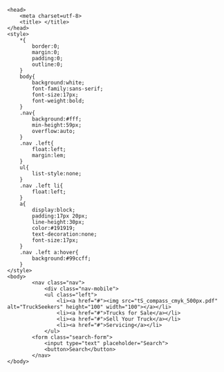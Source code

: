 <!DOCTYPE html>

<html lang=en>

	<head>
		<meta charset=utf-8>
		<title> </title>
	</head>
	<style>
		*{
			border:0;
			margin:0;
			padding:0;
			outline:0;
		}
		body{
			background:white;
			font-family:sans-serif;
			font-size:17px;
			font-weight:bold;
		}
		.nav{
			background:#fff;
			min-height:59px;
			overflow:auto;
		}
		.nav .left{
			float:left;
			margin:lem;
		}
		ul{
			list-style:none;
		}
		.nav .left li{
			float:left;
		}
		a{
			display:block;
			padding:17px 20px;
			line-height:30px;
			color:#191919;
			text-decoration:none;
			font-size:17px;
		}
		.nav .left a:hover{
			background:#99ccff;
		}
	</style>
	<body>
			<nav class="nav">
				<div class="nav-mobile">
				<ul class="left">
					<li><a href="#"><img src="tS_compass_cmyk_500px.pdf" alt="TruckSeekers" height="100" width="100"></a></li>
					<li><a href="#">Trucks for Sale</a></li>
					<li><a href="#">Sell Your Truck</a></li>
					<li><a href="#">Servicing</a></li>
				</ul>
			<form class="search-form">
				<input type="text" placeholder="Search"> 
				<button>Search</button>
			</nav>
  	</body>
</html>

